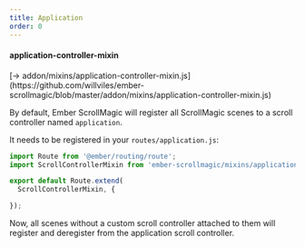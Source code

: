 ```yaml
---
title: Application
order: 0
---
```


#### application-controller-mixin

<span class="codelink">
[&rarr; addon/mixins/application-controller-mixin.js](https://github.com/willviles/ember-scrollmagic/blob/master/addon/mixins/application-controller-mixin.js)
</span>

By default, Ember ScrollMagic will register all ScrollMagic scenes to a scroll controller named `application`.

It needs to be registered in your `routes/application.js`:

```javascript
import Route from '@ember/routing/route';
import ScrollControllerMixin from 'ember-scrollmagic/mixins/application-controller-mixin';

export default Route.extend(
  ScrollControllerMixin, {

});
```

Now, all scenes without a custom scroll controller attached to them will register and deregister from the application scroll controller.
